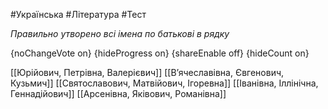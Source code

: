 #Українська #Література #Тест

*Правильно утворено всі імена по батькові в рядку*

{noChangeVote on}
{hideProgress on}
{shareEnable off}
{hideCount on}

[[Юрійович, Петрівна, Валерієвич]]
[[В’ячеславівна, Євгенович, Кузьмич]]
[[Святославович, Матвійович, Ігоревна]]
[[Іванівна, Іллінічна, Геннадійович]]
[[Арсенівна, Яківович, Романівна]]
